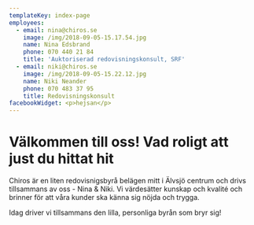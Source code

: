 ```yaml
---
templateKey: index-page
employees:
  - email: nina@chiros.se
    image: /img/2018-09-05-15.17.54.jpg
    name: Nina Edsbrand
    phone: 070 440 21 84
    title: 'Auktoriserad redovisningskonsult, SRF'
  - email: niki@chiros.se
    image: /img/2018-09-05-15.22.12.jpg
    name: Niki Neander
    phone: 070 483 37 95
    title: Redovisningskonsult
facebookWidget: <p>hejsan</p>
---
```

# Välkommen till oss! Vad roligt att just du hittat hit


Chiros är en liten redovisnigsbyrå belägen mitt i Älvsjö centrum och drivs
tillsammans av oss - Nina & Niki. Vi värdesätter kunskap och kvalité och
brinner för att våra kunder ska känna sig nöjda och trygga.


Idag driver vi tillsammans den lilla, personliga byrån som bryr sig!